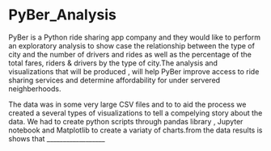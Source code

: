 # PyBer_Analysis
PyBer is a Python ride sharing app company and they would like to perform an exploratory analysis to show case the relationship between the type of city and the number of drivers and rides as well as the percentage of the total fares, riders & drivers by the type of city.The analysis and visualizations that will be produced , will help PyBer improve access to ride sharing services and determine affordability for under servered neighberhoods.

The data was in some very large CSV files and to to aid the process we created a several types of visualizations to tell a compelying story about the data. We had to create python scripts through pandas library , Jupyter notebook and Matplotlib to create a variaty of charts.from the data results is shows that __________________

